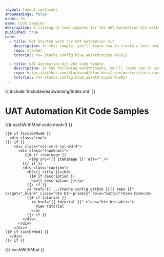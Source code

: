 ```yaml
---
layout: layout-container
showHeadings: false
order: 10
name: Code Samples
description: A listing of code samples for the UAT Automation Kit walkthroughs.
published: true
code:
  - title: Get Started with the UAT Automation Kit
    description: In this sample, you'll learn how to create a test project to get you started on the path to creating a ***Blackbaud CRM*** GUI test suite with the UAT Automation Kit.
    repo: stache/
    tutorial: <%= stache.config.blue_walkthroughs %>101/

  - title: UAT Automation Kit 201 Code Sample
    description: In the following walkthroughs, you'll learn how to use the UAT Automation Kit's underlying third-party tools to create custom logic and interactions with the browser.
    repo: https://github.com/blackbaud/blue-docs/tree/master/static/assets/code-samples/201
    tutorial: <%= stache.config.blue_walkthroughs %>201/
---
```


{{ include 'includes/eapwarning/index.md' }}

# UAT Automation Kit Code Samples
<div class="code">

  <div class="clearfix"></div>

  {{# eachWithMod code mod=3 }}

    {{# if firstOrMod0 }}
      <div class="row">
    {{/ if }}
        <div class="col-sm-6 col-md-4">
          <div class="thumbnail">
             {{# if itemimage }}
               <img src="{{ itemimage }}" alt="" />
            {{/ if }}
            <div class="caption">
              <h3>{{ title }}</h3>
               {{# if description }}
                <p>{{ description }}</p>
              {{/ if }}
              <a href="{{ ../stache.config.github }}{{ repo }}" target="_blank" class="btn btn-primary" role="button">View Code</a>
              {{# if tutorial }}
                <a href="{{ tutorial }}" class="btn btn-white">
                  View Tutorial
                </a>
              {{/ if }}
            </div>
          </div>
        </div>
    {{# if lastOrMod1 }}
      </div>
    {{/ if }}

  {{/ eachWithMod }}

</div>





